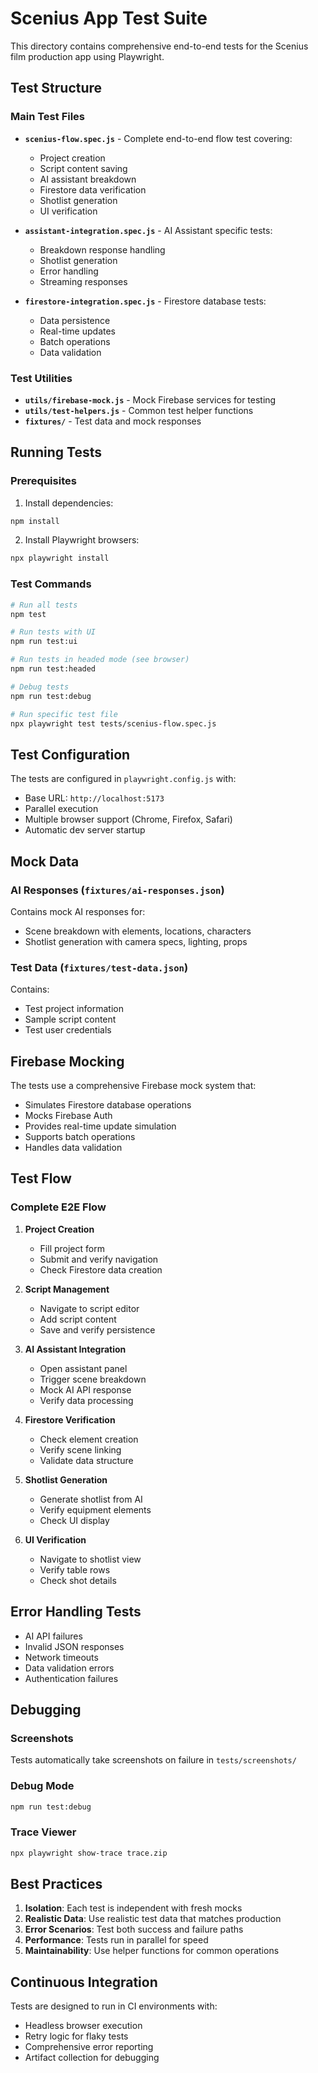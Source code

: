 # Scenius App Test Suite

This directory contains comprehensive end-to-end tests for the Scenius film production app using Playwright.

## Test Structure

### Main Test Files

- **`scenius-flow.spec.js`** - Complete end-to-end flow test covering:
  - Project creation
  - Script content saving
  - AI assistant breakdown
  - Firestore data verification
  - Shotlist generation
  - UI verification

- **`assistant-integration.spec.js`** - AI Assistant specific tests:
  - Breakdown response handling
  - Shotlist generation
  - Error handling
  - Streaming responses

- **`firestore-integration.spec.js`** - Firestore database tests:
  - Data persistence
  - Real-time updates
  - Batch operations
  - Data validation

### Test Utilities

- **`utils/firebase-mock.js`** - Mock Firebase services for testing
- **`utils/test-helpers.js`** - Common test helper functions
- **`fixtures/`** - Test data and mock responses

## Running Tests

### Prerequisites

1. Install dependencies:
```bash
npm install
```

2. Install Playwright browsers:
```bash
npx playwright install
```

### Test Commands

```bash
# Run all tests
npm test

# Run tests with UI
npm run test:ui

# Run tests in headed mode (see browser)
npm run test:headed

# Debug tests
npm run test:debug

# Run specific test file
npx playwright test tests/scenius-flow.spec.js
```

## Test Configuration

The tests are configured in `playwright.config.js` with:
- Base URL: `http://localhost:5173`
- Parallel execution
- Multiple browser support (Chrome, Firefox, Safari)
- Automatic dev server startup

## Mock Data

### AI Responses (`fixtures/ai-responses.json`)

Contains mock AI responses for:
- Scene breakdown with elements, locations, characters
- Shotlist generation with camera specs, lighting, props

### Test Data (`fixtures/test-data.json`)

Contains:
- Test project information
- Sample script content
- Test user credentials

## Firebase Mocking

The tests use a comprehensive Firebase mock system that:
- Simulates Firestore database operations
- Mocks Firebase Auth
- Provides real-time update simulation
- Supports batch operations
- Handles data validation

## Test Flow

### Complete E2E Flow

1. **Project Creation**
   - Fill project form
   - Submit and verify navigation
   - Check Firestore data creation

2. **Script Management**
   - Navigate to script editor
   - Add script content
   - Save and verify persistence

3. **AI Assistant Integration**
   - Open assistant panel
   - Trigger scene breakdown
   - Mock AI API response
   - Verify data processing

4. **Firestore Verification**
   - Check element creation
   - Verify scene linking
   - Validate data structure

5. **Shotlist Generation**
   - Generate shotlist from AI
   - Verify equipment elements
   - Check UI display

6. **UI Verification**
   - Navigate to shotlist view
   - Verify table rows
   - Check shot details

## Error Handling Tests

- AI API failures
- Invalid JSON responses
- Network timeouts
- Data validation errors
- Authentication failures

## Debugging

### Screenshots
Tests automatically take screenshots on failure in `tests/screenshots/`

### Debug Mode
```bash
npm run test:debug
```

### Trace Viewer
```bash
npx playwright show-trace trace.zip
```

## Best Practices

1. **Isolation**: Each test is independent with fresh mocks
2. **Realistic Data**: Use realistic test data that matches production
3. **Error Scenarios**: Test both success and failure paths
4. **Performance**: Tests run in parallel for speed
5. **Maintainability**: Use helper functions for common operations

## Continuous Integration

Tests are designed to run in CI environments with:
- Headless browser execution
- Retry logic for flaky tests
- Comprehensive error reporting
- Artifact collection for debugging
